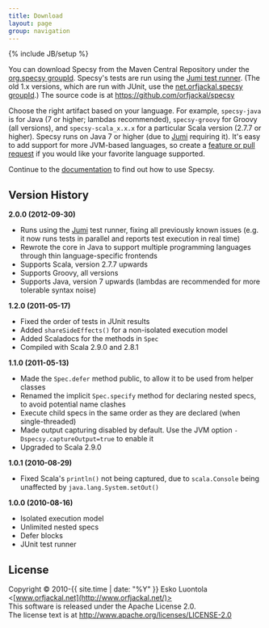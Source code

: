 ```yaml
---
title: Download
layout: page
group: navigation
---
```

{% include JB/setup %}

You can download Specsy from the Maven Central Repository under the [org.specsy groupId](http://search.maven.org/#search%7Cga%7C1%7Cg%3A%22org.specsy%22). Specsy's tests are run using the [Jumi test runner](http://jumi.fi/). (The old 1.x versions, which are run with JUnit, use the [net.orfjackal.specsy groupId](http://search.maven.org/#search%7Cga%7C1%7Cg%3A%22net.orfjackal.specsy%22).) The source code is at <https://github.com/orfjackal/specsy>

Choose the right artifact based on your language. For example, `specsy-java` is for Java (7 or higher; lambdas recommended), `specsy-groovy` for Groovy (all versions), and `specsy-scala_x.x.x` for a particular Scala version (2.7.7 or higher). Specsy runs on Java 7 or higher (due to [Jumi](http://jumi.fi/) requiring it). It's easy to add support for more JVM-based languages, so create a [feature or pull request](https://github.com/orfjackal/specsy/issues) if you would like your favorite language supported.

Continue to the [documentation](documentation.html) to find out how to use Specsy.


Version History
---------------

**2.0.0 (2012-09-30)**

- Runs using the [Jumi](http://jumi.fi/) test runner, fixing all previously known issues (e.g. it now runs tests in parallel and reports test execution in real time)
- Rewrote the core in Java to support multiple programming languages through thin language-specific frontends
- Supports Scala, version 2.7.7 upwards
- Supports Groovy, all versions
- Supports Java, version 7 upwards (lambdas are recommended for more tolerable syntax noise)

**1.2.0 (2011-05-17)**

- Fixed the order of tests in JUnit results
- Added `shareSideEffects()` for a non-isolated execution model
- Added Scaladocs for the methods in `Spec`
- Compiled with Scala 2.9.0 and 2.8.1

**1.1.0 (2011-05-13)**

- Made the `Spec.defer` method public, to allow it to be used from helper classes
- Renamed the implicit `Spec.specify` method for declaring nested specs, to avoid potential name clashes
- Execute child specs in the same order as they are declared (when single-threaded)
- Made output capturing disabled by default. Use the JVM option `-Dspecsy.captureOutput=true` to enable it
- Upgraded to Scala 2.9.0

**1.0.1 (2010-08-29)**

- Fixed Scala's `println()` not being captured, due to `scala.Console` being unaffected by `java.lang.System.setOut()`

**1.0.0 (2010-08-16)**

- Isolated execution model
- Unlimited nested specs
- Defer blocks
- JUnit test runner


License
-------

Copyright © 2010-{{ site.time | date: "%Y" }} Esko Luontola <[www.orfjackal.net](http://www.orfjackal.net/)>  
This software is released under the Apache License 2.0.  
The license text is at <http://www.apache.org/licenses/LICENSE-2.0>

